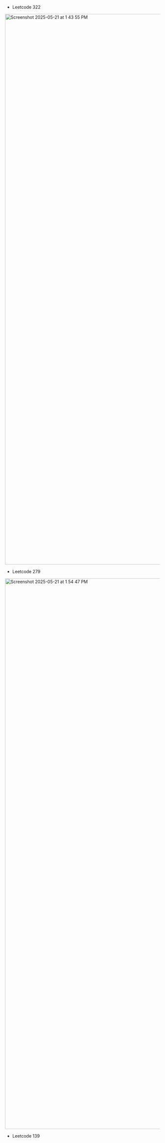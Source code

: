 - Leetcode 322
<img width="1792" alt="Screenshot 2025-05-21 at 1 43 55 PM" src="https://github.com/user-attachments/assets/2bac4771-ebae-4daf-973a-4eb9c0455579" />

- Leetcode 279
<img width="1792" alt="Screenshot 2025-05-21 at 1 54 47 PM" src="https://github.com/user-attachments/assets/af515fb2-1275-454c-9782-eb586d398394" />

- Leetcode 139
